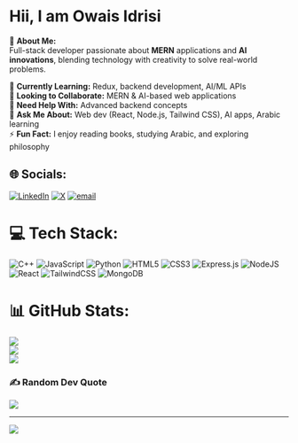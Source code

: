 # Hii, I am Owais Idrisi
💫 **About Me:**  
Full-stack developer passionate about **MERN** applications and **AI innovations**, blending technology with creativity to solve real-world problems.  

🌱 **Currently Learning:** Redux, backend development, AI/ML APIs  
👯 **Looking to Collaborate:** MERN & AI-based web applications  
🤝 **Need Help With:** Advanced backend concepts  
💬 **Ask Me About:** Web dev (React, Node.js, Tailwind CSS), AI apps, Arabic learning  
⚡ **Fun Fact:** I enjoy reading books, studying Arabic, and exploring philosophy  

## 🌐 Socials:
[![LinkedIn](https://img.shields.io/badge/LinkedIn-%230077B5.svg?logo=linkedin&logoColor=white)](https://linkedin.com/in/owais-idrisi) [![X](https://img.shields.io/badge/X-black.svg?logo=X&logoColor=white)](https://x.com/Owaisidrisi_) [![email](https://img.shields.io/badge/Email-D14836?logo=gmail&logoColor=white)](mailto:idrisiowais05@gmail.com) 

# 💻 Tech Stack:
![C++](https://img.shields.io/badge/c++-%2300599C.svg?style=for-the-badge&logo=c%2B%2B&logoColor=white) ![JavaScript](https://img.shields.io/badge/javascript-%23323330.svg?style=for-the-badge&logo=javascript&logoColor=%23F7DF1E) ![Python](https://img.shields.io/badge/python-3670A0?style=for-the-badge&logo=python&logoColor=ffdd54) ![HTML5](https://img.shields.io/badge/html5-%23E34F26.svg?style=for-the-badge&logo=html5&logoColor=white) ![CSS3](https://img.shields.io/badge/css3-%231572B6.svg?style=for-the-badge&logo=css3&logoColor=white) ![Express.js](https://img.shields.io/badge/express.js-%23404d59.svg?style=for-the-badge&logo=express&logoColor=%2361DAFB) ![NodeJS](https://img.shields.io/badge/node.js-6DA55F?style=for-the-badge&logo=node.js&logoColor=white) ![React](https://img.shields.io/badge/react-%2320232a.svg?style=for-the-badge&logo=react&logoColor=%2361DAFB) ![TailwindCSS](https://img.shields.io/badge/tailwindcss-%2338B2AC.svg?style=for-the-badge&logo=tailwind-css&logoColor=white) ![MongoDB](https://img.shields.io/badge/MongoDB-%234ea94b.svg?style=for-the-badge&logo=mongodb&logoColor=white)
# 📊 GitHub Stats:
![](https://github-readme-stats.vercel.app/api?username=OwaisIdrisi&theme=dark&hide_border=false&include_all_commits=false&count_private=false)<br/>
![](https://github-readme-streak-stats.herokuapp.com/?user=OwaisIdrisi&theme=dark&hide_border=false)<br/>
![](https://github-readme-stats.vercel.app/api/top-langs/?username=OwaisIdrisi&theme=dark&hide_border=false&include_all_commits=false&count_private=false&layout=compact)

### ✍️ Random Dev Quote
![](https://quotes-github-readme.vercel.app/api?type=horizontal&theme=radical)

---
[![](https://visitcount.itsvg.in/api?id=OwaisIdrisi&icon=0&color=0)](https://visitcount.itsvg.in)

<!-- Proudly created with GPRM ( https://gprm.itsvg.in ) -->
